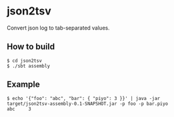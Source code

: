 # json2tsv

Convert json log to tab-separated values.

## How to build

```
$ cd json2tsv
$ ./sbt assembly
```

## Example
```
$ echo '{"foo": "abc", "bar": { "piyo": 3 }}' | java -jar target/json2tsv-assembly-0.1-SNAPSHOT.jar -p foo -p bar.piyo
abc     3
```